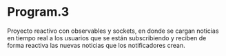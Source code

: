 # Program.3
Proyecto reactivo con observables y sockets, en donde se cargan noticias en tiempo real a los usuarios que se están subscribiendo y reciben de forma reactiva las nuevas noticias que los notificadores crean.
